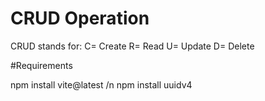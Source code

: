 # CRUD Operation

CRUD stands for:
C= Create
R= Read
U= Update
D= Delete


#Requirements

npm install vite@latest
/n
npm install uuidv4
